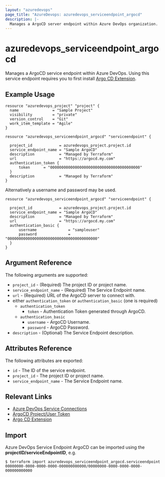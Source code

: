 ```yaml
---
layout: "azuredevops"
page_title: "AzureDevops: azuredevops_serviceendpoint_argocd"
description: |-
  Manages a ArgoCD server endpoint within Azure DevOps organization.
---
```


# azuredevops_serviceendpoint_argocd
Manages a ArgoCD service endpoint within Azure DevOps. Using this service endpoint requires you to first install [Argo CD Extension](https://marketplace.visualstudio.com/items?itemName=scb-tomasmortensen.vsix-argocd).

## Example Usage

```hcl
resource "azuredevops_project" "project" {
  name               = "Sample Project"
  visibility         = "private"
  version_control    = "Git"
  work_item_template = "Agile"
}

resource "azuredevops_serviceendpoint_argocd" "serviceendpoint" {

  project_id            = azuredevops_project.project.id
  service_endpoint_name = "Sample ArgoCD"
  description           = "Managed by Terraform"
  url                   = "https://argocd.my.com"
  authentication_token {
      token      = "0000000000000000000000000000000000000000"
  }
  description           = "Managed by Terraform"
}
```
Alternatively a username and password may be used.

```hcl
resource "azuredevops_serviceendpoint_argocd" "serviceendpoint" {

  project_id            = azuredevops_project.project.id
  service_endpoint_name = "Sample ArgoCD"
  description           = "Managed by Terraform"
  url                   = "https://argocd.my.com"
  authentication_basic {
      username              = "sampleuser"
      password              = "0000000000000000000000000000000000000000"
  }
}
```
## Argument Reference

The following arguments are supported:

* `project_id` - (Required) The project ID or project name.
* `service_endpoint_name` - (Required) The Service Endpoint name.
* `url` - (Required) URL of the ArgoCD server to connect with.
* either `authentication_token` or `authentication_basic` (one is required)
  * `authentication_token`
    * `token` - Authentication Token generated through ArgoCD.
  * `authentication_basic`
      * `username` - ArgoCD Username.
      * `password` - ArgoCD Password.
* `description` - (Optional) The Service Endpoint description.

## Attributes Reference

The following attributes are exported:

* `id` - The ID of the service endpoint.
* `project_id` - The project ID or project name.
* `service_endpoint_name` - The Service Endpoint name.

## Relevant Links
* [Azure DevOps Service Connections](https://docs.microsoft.com/en-us/azure/devops/pipelines/library/service-endpoints?view=azure-devops&tabs=yaml)
* [ArgoCD Project/User Token](https://argo-cd.readthedocs.io/en/stable/user-guide/commands/argocd_account_generate-token/)
* [Argo CD Extension](https://marketplace.visualstudio.com/items?itemName=scb-tomasmortensen.vsix-argocd)

## Import
Azure DevOps Service Endpoint ArgoCD can be imported using the **projectID/serviceEndpointID**, e.g.


```shell
$ terraform import azuredevops_serviceendpoint_argocd.serviceendpoint 00000000-0000-0000-0000-000000000000/00000000-0000-0000-0000-000000000000
```
